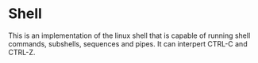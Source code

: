 # Shell
This is an implementation of the linux shell that is capable of running
shell commands, subshells, sequences and pipes. It can interpert CTRL-C and CTRL-Z.
